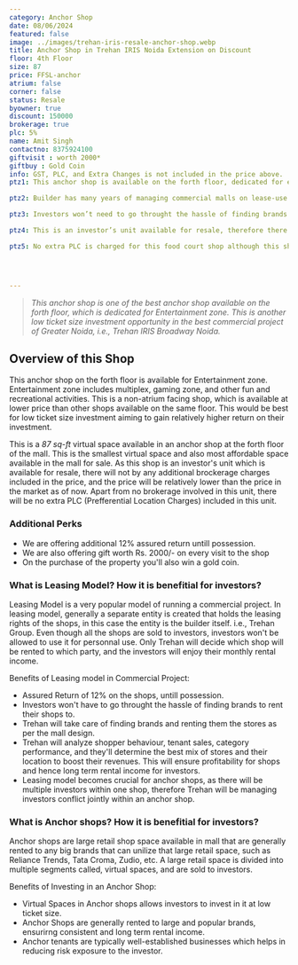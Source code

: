 ```yaml
---
category: Anchor Shop
date: 08/06/2024
featured: false
image: ../images/trehan-iris-resale-anchor-shop.webp
title: Anchor Shop in Trehan IRIS Noida Extension on Discount
floor: 4th Floor
size: 87
price: FFSL-anchor
atrium: false
corner: false
status: Resale
byowner: true
discount: 150000
brokerage: true
plc: 5%
name: Amit Singh
contactno: 8375924100
giftvisit : worth 2000*
giftbuy : Gold Coin
info: GST, PLC, and Extra Changes is not included in the price above.
ptz1: This anchor shop is available on the forth floor, dedicated for entertainment zone including multiplexes, gaming zone, and other fun/recreational activities.

ptz2: Builder has many years of managing commercial malls on lease-use model, therefore investors can be assured to have consistent rental income for their investments for a very long period of time.

ptz3: Investors won’t need to go throught the hassle of finding brands to rent their shops to, as this hassle is undertaken by the builder.

ptz4: This is an investor’s unit available for resale, therefore there won’t be any brokerage charges, also it is available at a discounted market price.

ptz5: No extra PLC is charged for this food court shop although this shop is atrium facing.




---
```



> _This anchor shop is one of the best anchor shop available on the forth floor, which is dedicated for Entertainment zone. This is another low ticket size investment opportunity in the best commercial project of Greater Noida, i.e., Trehan IRIS Broadway Noida._

## Overview of this Shop

This anchor shop on the forth floor is available for Entertainment zone. Entertainment zone includes multiplex, gaming zone, and other fun and recreational activities. This is a non-atrium facing shop, which is available at lower price than other shops available on the same floor. This would be best for low ticket size investment aiming to gain relatively higher return on their investment.

This is a _87 sq-ft_ virtual space available in an anchor shop at the forth floor of the mall. This is the smallest virtual space and also most affordable space available in the mall for sale. As this shop is an investor's unit which is available for resale, there will not by any additional brockerage charges included in the price, and the price will be relatively lower than the price in the market as of now. Apart from no brokerage involved in this unit, there will be no extra PLC (Prefferential Location Charges) included in this unit.

### Additional Perks
* We are offering additional 12% assured return untill possession.
* We are also offering gift worth Rs. 2000/- on every visit to the shop
* On the purchase of the property you'll also win a gold coin.

### What is Leasing Model? How it is benefitial for investors?
Leasing Model is a very popular model of running a commercial project. In leasing model, generally a separate entity is created that holds the leasing rights of the shops, in this case the entity is the builder itself. i.e., Trehan Group. Even though all the shops are sold to investors, investors won't be allowed to use it for personnal use. Only Trehan will decide which shop will be rented to which party, and the investors will enjoy their monthly rental income.

Benefits of Leasing model in Commercial Project:
* Assured Return of 12% on the shops, untill possession.
* Investors won't have to go throught the hassle of finding brands to rent their shops to.
* Trehan will take care of finding brands and renting them the stores as per the mall design.
* Trehan will analyze shopper behaviour, tenant sales, category performance, and they'll determine the best mix of stores and their location to boost their revenues. This will ensure profitability for shops and hence long term rental income for investors.
* Leasing model becomes crucial for anchor shops, as there will be multiple investors within one shop, therefore Trehan will be managing investors conflict jointly within an anchor shop.

### What is Anchor shops? How it is benefitial for investors?
Anchor shops are large retail shop space available in mall that are generally rented to any big brands that can unilize that large retail space, such as Reliance Trends, Tata Croma, Zudio, etc. A large retail space is divided into multiple segments called, virtual spaces, and are sold to investors.

Benefits of Investing in an Anchor Shop:
* Virtual Spaces in Anchor shops allows investors to invest in it at low ticket size.
* Anchor Shops are generally rented to large and popular brands, ensurirng consistent and long term rental income.
* Anchor tenants are typically well-established businesses which helps in reducing risk exposure to the investor.